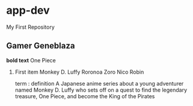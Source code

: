 # app-dev
My First Repository
## Gamer Geneblaza
**bold text**
One Piece
1. First item
   Monkey D. Luffy
   Roronoa Zoro
   Nico Robin

   term
: definition
A Japanese anime series about a young adventurer named Monkey D. Luffy who sets off on a quest to find the legendary treasure, One Piece, and become the King of the Pirates
